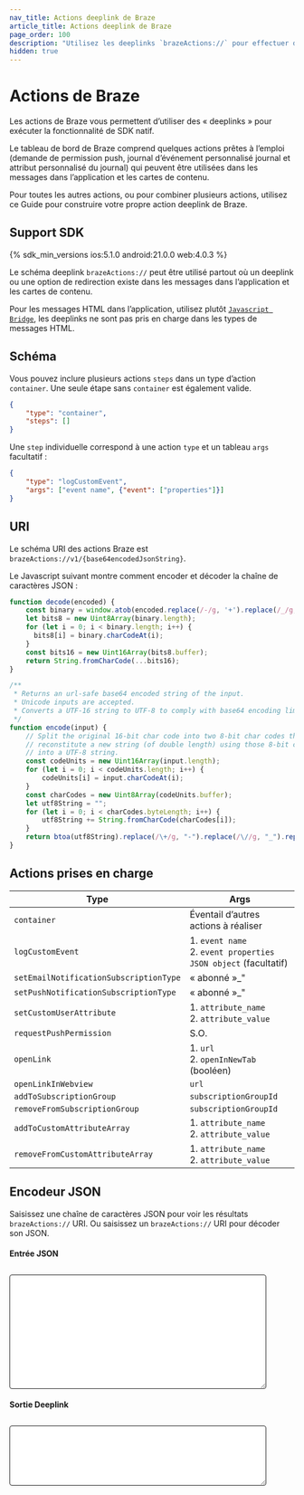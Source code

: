 ```yaml
---
nav_title: Actions deeplink de Braze
article_title: Actions deeplink de Braze
page_order: 100
description: "Utilisez les deeplinks `brazeActions://` pour effectuer des actions SDK dans les boutons de canal de messagerie"
hidden: true
---
```


# Actions de Braze

Les actions de Braze vous permettent d’utiliser des « deeplinks » pour exécuter la fonctionnalité de SDK natif.

Le tableau de bord de Braze comprend quelques actions prêtes à l’emploi (demande de permission push, journal d’événement personnalisé journal et attribut personnalisé du journal) qui peuvent être utilisées dans les messages dans l’application et les cartes de contenu.

Pour toutes les autres actions, ou pour combiner plusieurs actions, utilisez ce Guide pour construire votre propre action deeplink de Braze.

## Support SDK

{% sdk_min_versions ios:5.1.0 android:21.0.0 web:4.0.3 %}

Le schéma deeplink `brazeActions://` peut être utilisé partout où un deeplink ou une option de redirection existe dans les messages dans l’application et les cartes de contenu.

Pour les messages HTML dans l’application, utilisez plutôt [`Javascript Bridge`](https://www.braze.com/docs/user_guide/message_building_by_channel/in-app_messages/customize/#javascript-bridge), les deeplinks ne sont pas pris en charge dans les types de messages HTML.

## Schéma

Vous pouvez inclure plusieurs actions `steps` dans un type d’action `container`. Une seule étape sans `container` est également valide.

```json
{
    "type": "container",
    "steps": []
}
```

Une `step` individuelle correspond à une action `type` et un tableau `args` facultatif :

```json
{
    "type": "logCustomEvent",
    "args": ["event name", {"event": ["properties"]}]
}
```

## URI 

Le schéma URI des actions Braze est `brazeActions://v1/{base64encodedJsonString}`.

Le Javascript suivant montre comment encoder et décoder la chaîne de caractères JSON :

```javascript
function decode(encoded) {
    const binary = window.atob(encoded.replace(/-/g, '+').replace(/_/g, '/'));
    let bits8 = new Uint8Array(binary.length);
    for (let i = 0; i < binary.length; i++) {
      bits8[i] = binary.charCodeAt(i);
    }
    const bits16 = new Uint16Array(bits8.buffer);
    return String.fromCharCode(...bits16);
}

/**
 * Returns an url-safe base64 encoded string of the input.
 * Unicode inputs are accepted.
 * Converts a UTF-16 string to UTF-8 to comply with base64 encoding limitations.
 */
function encode(input) {
    // Split the original 16-bit char code into two 8-bit char codes then 
    // reconstitute a new string (of double length) using those 8-bit codes
    // into a UTF-8 string.
    const codeUnits = new Uint16Array(input.length);
    for (let i = 0; i < codeUnits.length; i++) {
        codeUnits[i] = input.charCodeAt(i);
    }
    const charCodes = new Uint8Array(codeUnits.buffer);
    let utf8String = "";
    for (let i = 0; i < charCodes.byteLength; i++) {
        utf8String += String.fromCharCode(charCodes[i]);
    }
    return btoa(utf8String).replace(/\+/g, "-").replace(/\//g, "_").replace(/=/g, "");
}
```

## Actions prises en charge

|Type|Args|
|--|--|
|`container`|Éventail d’autres actions à réaliser|
|`logCustomEvent`|1. `event name`<br>2. `event properties JSON object` (facultatif)|
|`setEmailNotificationSubscriptionType`|« abonné »_" | « Inscrit" | Non inscrit|
|`setPushNotificationSubscriptionType`|« abonné »_" | « Inscrit" | Non inscrit|
|`setCustomUserAttribute`|1. `attribute_name`<br>2. `attribute_value`|
|`requestPushPermission`| S.O. |
|`openLink`|1. `url`<br>2. `openInNewTab` (booléen)|
|`openLinkInWebview`| `url`|
|`addToSubscriptionGroup`| `subscriptionGroupId`|
|`removeFromSubscriptionGroup`| `subscriptionGroupId`|
|`addToCustomAttributeArray`|1. `attribute_name`<br>2. `attribute_value`|
|`removeFromCustomAttributeArray`|1. `attribute_name`<br>2. `attribute_value`|

## Encodeur JSON

Saisissez une chaîne de caractères JSON pour voir les résultats `brazeActions://` URI. Ou saisissez un `brazeActions://` URI pour décoder son JSON.

<div><h4>Entrée JSON</h4></div>
<textarea id="braze-actions-input" rows="12"></textarea>
<div><h4>Sortie Deeplink</h4></div>
<textarea id="braze-actions-output" rows="6"></textarea>
<style>
    #braze-actions-input, #braze-actions-output {
        width: 90%;
        border: solid 1px #1f1f1f !important;
        margin-top: 10px;
        border-radius: 4px;
        font-family: courier;
        font-size: 14px;
        padding: 4px;
    }
</style>
<script>
(function(){
    const input = document.getElementById('braze-actions-input');
    const output = document.getElementById('braze-actions-output');
    var debouncer;
    input.oninput = function(event){
        clearTimeout(debouncer);
        debouncer = setTimeout(function(){
            try {
                const jsonString = event.target.value.replace(/^\s+|\s+$/g, '');
                output.value = `brazeActions://v1/${encode(jsonString)}`
            } catch(e){
                output.value = `Invalid JSON`;
            }
        }, 100);
    }
    output.oninput = function(event){
        clearTimeout(debouncer);
        debouncer = setTimeout(function(){
            try {
                const base64 = event.target.value.replace(/^brazeActions:\/\/v\d+\//, '').replace(/\s/g, '');
                const json = JSON.parse(decode(base64));
                input.value = JSON.stringify(json, null, 4);
            } catch(e){
                input.value = `Invalid brazeActions:// link`;
            }
        }, 100);
    }

    input.value = JSON.stringify({
        "type": "container",
        "steps": [{
            "type": "addToSubscriptionGroup",
            "args": ["your-subscription-group-ID-here"]
        }]
    }, null, 2);
    input.dispatchEvent(new Event("input"));

    function decode(encoded) {
        const binary = window.atob(encoded.replace(/-/g, '+').replace(/_/g, '/'));
        let bits8 = new Uint8Array(binary.length);
        for (let i = 0; i < binary.length; i++) {
        bits8[i] = binary.charCodeAt(i);
        }
        const bits16 = new Uint16Array(bits8.buffer);
        return String.fromCharCode(...bits16);
    }


    function encode(input) {
        const codeUnits = new Uint16Array(input.length);
        for (let i = 0; i < codeUnits.length; i++) {
            codeUnits[i] = input.charCodeAt(i);
        }
        const charCodes = new Uint8Array(codeUnits.buffer);
        let utf8String = "";
        for (let i = 0; i < charCodes.byteLength; i++) {
            utf8String += String.fromCharCode(charCodes[i]);
        }
        return btoa(utf8String).replace(/\+/g, "-").replace(/\//g, "_").replace(/=/g, "");
    }
})();
</script>
